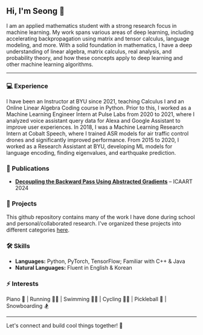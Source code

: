 ## Hi, I'm Seong 👋

I am an applied mathematics student with a strong research focus in machine learning. My work spans various areas of deep learning, including accelerating backpropagation using matrix and tensor calculus, language modeling, and more. With a solid foundation in mathematics, I have a deep understanding of linear algebra, matrix calculus, real analysis, and probability theory, and how these concepts apply to deep learning and other machine learning algorithms.

***

### 💻 Experience  
I have been an Instructor at BYU since 2021, teaching Calculus I and an Online Linear Algebra Coding course in Python. Prior to this, I worked as a Machine Learning Engineer Intern at Pulse Labs from 2020 to 2021, where I analyzed voice assistant query data for Alexa and Google Assistant to improve user experiences. In 2018, I was a Machine Learning Research Intern at Cobalt Speech, where I trained ASR models for air traffic control drones and significantly improved performance. From 2015 to 2020, I worked as a Research Assistant at BYU, developing ML models for language encoding, finding eigenvalues, and earthquake prediction. 

### 📄 Publications  
- **[Decoupling the Backward Pass Using Abstracted Gradients](https://www.scitepress.org/PublicationsDetail.aspx?ID=/iTIAF48AyA=&t=1)** – ICAART 2024

### 🔬 Projects

This github repository contains many of the work I have done during school and personal/collaborated research. I've organized these projects into different categories [here](https://github.com/seon9cho/seon9cho/blob/main/Projects.md).

### 🛠️ Skills  
- **Languages:** Python, PyTorch, TensorFlow; Familiar with C++ & Java  
- **Natural Languages:** Fluent in English & Korean

### ⚡ Interests  
Piano 🎹 | Running 🏃‍♂️ | Swimming 🏊‍♂️ | Cycling 🚴‍♂️ | Pickleball 🏓 | Snowboarding 🏂

---  
Let's connect and build cool things together! 🚀

[comment]: <> (One of my new year's resolution for 2025 is to commit at least one change to this github repo everyday, no exceptions. Hopefully this way, by the end of this year, this repository can turn into a portfolio that contains all of my past and present works.)

<!---
seon9cho/seon9cho is a ✨ special ✨ repository because its `README.md` (this file) appears on your GitHub profile.
You can click the Preview link to take a look at your changes.
--->
